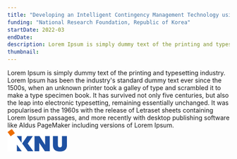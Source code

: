 ```yaml
---
title: "Developing an Intelligent Contingency Management Technology using Contingent Behavior Modeling and Reinforcement Learning for Health Behavior Promotion in Everyday Life"
funding: "National Research Foundation, Republic of Korea"
startDate: 2022-03
endDate: 
description: Lorem Ipsum is simply dummy text of the printing and typesetting industry.
thumbnail:
---
```

Lorem Ipsum is simply dummy text of the printing and typesetting industry. Lorem Ipsum has been the industry's standard dummy text ever since the 1500s, when an unknown printer took a galley of type and scrambled it to make a type specimen book. It has survived not only five centuries, but also the leap into electronic typesetting, remaining essentially unchanged. It was popularised in the 1960s with the release of Letraset sheets containing Lorem Ipsum passages, and more recently with desktop publishing software like Aldus PageMaker including versions of Lorem Ipsum.
![logo](./res/knu-logo.png)


